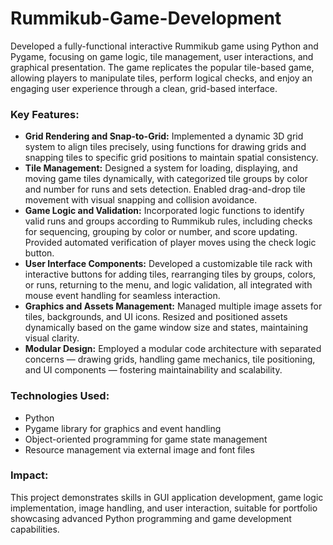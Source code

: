 # Rummikub-Game-Development
Developed a fully-functional interactive Rummikub game using Python and Pygame, focusing on game logic, tile management, user interactions, and graphical presentation. The game replicates the popular tile-based game, allowing players to manipulate tiles, perform logical checks, and enjoy an engaging user experience through a clean, grid-based interface.

### **Key Features:**

- **Grid Rendering and Snap-to-Grid:** Implemented a dynamic 3D grid system to align tiles precisely, using functions for drawing grids and snapping tiles to specific grid positions to maintain spatial consistency.
- **Tile Management:** Designed a system for loading, displaying, and moving game tiles dynamically, with categorized tile groups by color and number for runs and sets detection. Enabled drag-and-drop tile movement with visual snapping and collision avoidance.
- **Game Logic and Validation:** Incorporated logic functions to identify valid runs and groups according to Rummikub rules, including checks for sequencing, grouping by color or number, and score updating. Provided automated verification of player moves using the check logic button.
- **User Interface Components:** Developed a customizable tile rack with interactive buttons for adding tiles, rearranging tiles by groups, colors, or runs, returning to the menu, and logic validation, all integrated with mouse event handling for seamless interaction.
- **Graphics and Assets Management:** Managed multiple image assets for tiles, backgrounds, and UI icons. Resized and positioned assets dynamically based on the game window size and states, maintaining visual clarity.
- **Modular Design:** Employed a modular code architecture with separated concerns — drawing grids, handling game mechanics, tile positioning, and UI components — fostering maintainability and scalability.

### **Technologies Used:**

- Python
- Pygame library for graphics and event handling
- Object-oriented programming for game state management
- Resource management via external image and font files

### **Impact:**

This project demonstrates skills in GUI application development, game logic implementation, image handling, and user interaction, suitable for portfolio showcasing advanced Python programming and game development capabilities.
